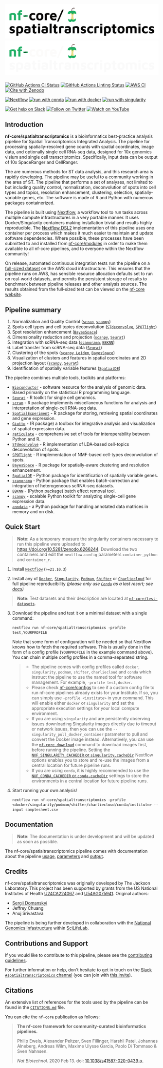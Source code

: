 # ![nf-core/spatialtranscriptomics](docs/images/nf-core-spatialtranscriptomics_logo_light.png#gh-light-mode-only) ![nf-core/spatialtranscriptomics](docs/images/nf-core-spatialtranscriptomics_logo_dark.png#gh-dark-mode-only)

[![GitHub Actions CI Status](https://github.com/nf-core/spatialtranscriptomics/workflows/nf-core%20CI/badge.svg)](https://github.com/nf-core/spatialtranscriptomics/actions?query=workflow%3A%22nf-core+CI%22)
[![GitHub Actions Linting Status](https://github.com/nf-core/spatialtranscriptomics/workflows/nf-core%20linting/badge.svg)](https://github.com/nf-core/spatialtranscriptomics/actions?query=workflow%3A%22nf-core+linting%22)
[![AWS CI](https://img.shields.io/badge/CI%20tests-full%20size-FF9900?labelColor=000000&logo=Amazon%20AWS)](https://nf-co.re/spatialtranscriptomics/results)
[![Cite with Zenodo](http://img.shields.io/badge/DOI-10.5281/zenodo.XXXXXXX-1073c8?labelColor=000000)](https://doi.org/10.5281/zenodo.XXXXXXX)

[![Nextflow](https://img.shields.io/badge/nextflow%20DSL2-%E2%89%A521.10.3-23aa62.svg?labelColor=000000)](https://www.nextflow.io/)
[![run with conda](http://img.shields.io/badge/run%20with-conda-3EB049?labelColor=000000&logo=anaconda)](https://docs.conda.io/en/latest/)
[![run with docker](https://img.shields.io/badge/run%20with-docker-0db7ed?labelColor=000000&logo=docker)](https://www.docker.com/)
[![run with singularity](https://img.shields.io/badge/run%20with-singularity-1d355c.svg?labelColor=000000)](https://sylabs.io/docs/)

[![Get help on Slack](http://img.shields.io/badge/slack-nf--core%20%23spatialtranscriptomics-4A154B?labelColor=000000&logo=slack)](https://nfcore.slack.com/channels/spatialtranscriptomics)
[![Follow on Twitter](http://img.shields.io/badge/twitter-%40nf__core-1DA1F2?labelColor=000000&logo=twitter)](https://twitter.com/nf_core)
[![Watch on YouTube](http://img.shields.io/badge/youtube-nf--core-FF0000?labelColor=000000&logo=youtube)](https://www.youtube.com/c/nf-core)

## Introduction

**nf-core/spatialtranscriptomics** is a bioinformatics best-practice analysis pipeline for Spatial Transcriptomics Integrated Analysis.
The pipeline for processing spatially-resolved gene counts with spatial coordinates, image data, and optionally single cell RNA-seq data, designed for 10x genomics visium and single cell transcriptomics. Specifically, input data can be output of 10x SpaceRanger and CellRanger.

The are numerous methods for ST data analysis, and this research area is rapidly developing. The pipeline may be useful to a community working in the area of ST. The pipeline that performs a set of analyses, not limited to but including quality control, normalization, deconvolution of spots into cell types and topics, resolution enhancement, clustering, selection, spatially-variable genes, etc. The software is made of R and Python with numerous packages containerized.

The pipeline is built using [Nextflow](https://www.nextflow.io), a workflow tool to run tasks across multiple compute infrastructures in a very portable manner. It uses Docker/Singularity containers making installation trivial and results highly reproducible. The [Nextflow DSL2](https://www.nextflow.io/docs/latest/dsl2.html) implementation of this pipeline uses one container per process which makes it much easier to maintain and update software dependencies. Where possible, these processes have been submitted to and installed from [nf-core/modules](https://github.com/nf-core/modules) in order to make them available to all nf-core pipelines, and to everyone within the Nextflow community!

On release, automated continuous integration tests run the pipeline on a [full-sized dataset](https://github.com/nf-core/test-datasets/tree/spatialtranscriptomics) on the AWS cloud infrastructure. This ensures that the pipeline runs on AWS, has sensible resource allocation defaults set to run on real-world datasets, and permits the persistent storage of results to benchmark between pipeline releases and other analysis sources. The results obtained from the full-sized test can be viewed on the [nf-core website](https://nf-co.re/spatialtranscriptomics/results).

## Pipeline summary

1. Normalization and Quality Control ([`scran`](https://doi.org/doi:10.18129/B9.bioc.scran), [`scanpy`](https://github.com/theislab/scanpy))
2. Spots cell types and cell topics deconvolution ([`STdeconvolve`](https://jef.works/STdeconvolve/), [`SPOTlight`](https://github.com/MarcElosua/SPOTlight))
3. Spot resolution enhancement ([`BayesSpace`](https://github.com/edward130603/BayesSpace))
4. Dimensionality reduction and projection ([`scanpy`](https://github.com/theislab/scanpy), [`Seurat`](https://satijalab.org/seurat/))
5. Integration with scRNA-seq data ([`scanorama`](https://github.com/brianhie/scanorama), [`BBKNN`](https://github.com/Teichlab/bbknn)) 
6. Label transfer from scRNA-seq data ([`Seurat`](https://satijalab.org/seurat/))
7. Clustering of the spots ([`scanpy Leiden`](https://arxiv.org/abs/1810.08473), [`BayesSpace`](https://github.com/edward130603/BayesSpace))
8. Visualization of clusters and features in spatial coordinates and 2D projection layout ([`scanpy`](https://github.com/theislab/scanpy), [`Seurat`](https://satijalab.org/seurat/))
9. Identification of spatially variable features ([`SpatialDE`](https://github.com/Teichlab/SpatialDE))


The pipeline combines multiple tools, toolkits and platforms:

+ [`Bioconductor`](https://www.bioconductor.org/) - software resource for the analysis of genomic data. Based primarily on the statistical R programming language.
+ [`Seurat`](https://satijalab.org/seurat/) - R toolkit for single cell genomics.
+ [`scran`](https://doi.org/doi:10.18129/B9.bioc.scran) - R package implements miscellaneous functions for analysis and interpretation of single-cell RNA-seq data.
+ [`SpatialExperiment`](https://doi.org/doi:10.18129/B9.bioc.SpatialExperiment) - R package for storing, retrieving spatial coordinates and gene expression.
+ [`Giotto`](https://rubd.github.io/Giotto_site/) - (R package) a toolbox for integrative analysis and visualization of spatial expression data.
+ [`reticulate`](https://github.com/rstudio/reticulate/) - comprehensive set of tools for interoperability between Python and R.
+ [`STdeconvolve`](https://jef.works/STdeconvolve/) - R implementation of LDA-based cell-topics deconvolution of spots.
+ [`SPOTlight`](https://github.com/MarcElosua/SPOTlight) - R implementation of NMF-based cell-types deconvolution of spots.
+ [`BayesSpace`](https://github.com/edward130603/BayesSpace) - R package for spatially-aware clustering and resolution enhancement.
+ [`SpatialDE`](https://github.com/Teichlab/SpatialDE) - Python package for identification of spatially variable genes.
+ [`scanorama`](https://github.com/brianhie/scanorama) - Python package that enables batch-correction and integration of heterogeneous scRNA-seq datasets.
+ [`BBKNN`](https://github.com/Teichlab/bbknn) - (Python package) batch effect removal tool.
+ [`scanpy`](https://github.com/theislab/scanpy) - scalable Python toolkit for analyzing single-cell gene expression data.
+ [`anndata`](https://github.com/theislab/anndata) - a Python package for handling annotated data matrices in memory and on disk.


## Quick Start

> **Note:** As a temporary measure the singularity containers necessary to run this pipeline were uploaded to https://doi.org/10.5281/zenodo.6266244. Download the two containers and edit the `nextflow.config` parameters `container_python` and `container_r`.

1. Install [`Nextflow`](https://www.nextflow.io/docs/latest/getstarted.html#installation) (`>=21.10.3`)

2. Install any of [`Docker`](https://docs.docker.com/engine/installation/), [`Singularity`](https://www.sylabs.io/guides/3.0/user-guide/), [`Podman`](https://podman.io/), [`Shifter`](https://nersc.gitlab.io/development/shifter/how-to-use/) or [`Charliecloud`](https://hpc.github.io/charliecloud/) for full pipeline reproducibility _(please only use [`Conda`](https://conda.io/miniconda.html) as a last resort; see [docs](https://nf-co.re/usage/configuration#basic-configuration-profiles))_

> **Note:** Test datasets and their description are located at [`nf-core/test-datasets`](https://github.com/nf-core/test-datasets/tree/spatialtranscriptomics).

3. Download the pipeline and test it on a minimal dataset with a single command:

    ```console
    nextflow run nf-core/spatialtranscriptomics -profile test,YOURPROFILE
    ```

    Note that some form of configuration will be needed so that Nextflow knows how to fetch the required software. This is usually done in the form of a config profile (`YOURPROFILE` in the example command above). You can chain multiple config profiles in a comma-separated string.

    > * The pipeline comes with config profiles called `docker`, `singularity`, `podman`, `shifter`, `charliecloud` and `conda` which instruct the pipeline to use the named tool for software management. For example, `-profile test,docker`.
    > * Please check [nf-core/configs](https://github.com/nf-core/configs#documentation) to see if a custom config file to run nf-core pipelines already exists for your Institute. If so, you can simply use `-profile <institute>` in your command. This will enable either `docker` or `singularity` and set the appropriate execution settings for your local compute environment.
    > * If you are using `singularity` and are persistently observing issues downloading Singularity images directly due to timeout or network issues, then you can use the `--singularity_pull_docker_container` parameter to pull and convert the Docker image instead. Alternatively, you can use the [`nf-core download`](https://nf-co.re/tools/#downloading-pipelines-for-offline-use) command to download images first, before running the pipeline. Setting the [`NXF_SINGULARITY_CACHEDIR` or `singularity.cacheDir`](https://www.nextflow.io/docs/latest/singularity.html?#singularity-docker-hub) Nextflow options enables you to store and re-use the images from a central location for future pipeline runs.
    > * If you are using `conda`, it is highly recommended to use the [`NXF_CONDA_CACHEDIR` or `conda.cacheDir`](https://www.nextflow.io/docs/latest/conda.html) settings to store the environments in a central location for future pipeline runs.

4. Start running your own analysis!

    ```console
    nextflow run nf-core/spatialtranscriptomics -profile <docker/singularity/podman/shifter/charliecloud/conda/institute> --input samplesheet.csv
    ```

## Documentation

> **Note:** The documentation is under development and will be updated as soon as possible.

The nf-core/spatialtranscriptomics pipeline comes with documentation about the pipeline [usage](https://nf-co.re/spatialtranscriptomics/usage), [parameters](https://nf-co.re/spatialtranscriptomics/parameters) and [output](https://nf-co.re/spatialtranscriptomics/output). 

## Credits

nf-core/spatialtranscriptomics was originally developed by The Jackson Laboratory. This project has been supported by grants from the US National Institutes of Health [U24CA224067](https://reporter.nih.gov/project-details/10261367) and [U54AG075941](https://reporter.nih.gov/project-details/10376627). Original authors:

+ [Sergii Domanskyi](https://github.com/sdomanskyi)
+ Jeffrey Chuang
+ Anuj Srivastava

The pipeline is being further developed in collaboration with the [National Genomics Infastructure](https://ngisweden.scilifelab.se/) within [SciLifeLab](https://scilifelab.se/).

<!-- We thank the following people for their extensive assistance in the development of this pipeline: -->


## Contributions and Support

If you would like to contribute to this pipeline, please see the [contributing guidelines](.github/CONTRIBUTING.md).

For further information or help, don't hesitate to get in touch on the [Slack `#spatialtranscriptomics` channel](https://nfcore.slack.com/channels/spatialtranscriptomics) (you can join with [this invite](https://nf-co.re/join/slack)).

## Citations

<!-- TODO nf-core: Add citation for pipeline after first release. Uncomment lines below and update Zenodo doi and badge at the top of this file. -->
<!-- If you use  nf-core/spatialtranscriptomics for your analysis, please cite it using the following doi: [10.5281/zenodo.XXXXXX](https://doi.org/10.5281/zenodo.XXXXXX) -->

An extensive list of references for the tools used by the pipeline can be found in the [`CITATIONS.md`](CITATIONS.md) file.

You can cite the `nf-core` publication as follows:

> **The nf-core framework for community-curated bioinformatics pipelines.**
>
> Philip Ewels, Alexander Peltzer, Sven Fillinger, Harshil Patel, Johannes Alneberg, Andreas Wilm, Maxime Ulysse Garcia, Paolo Di Tommaso & Sven Nahnsen.
>
> _Nat Biotechnol._ 2020 Feb 13. doi: [10.1038/s41587-020-0439-x](https://dx.doi.org/10.1038/s41587-020-0439-x).
